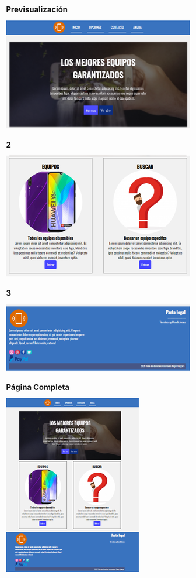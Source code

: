 ## Previsualización

![Imagen del programa](https://github.com/Roger-Vergara/Proyectos-Web-Sin-Frameworks/blob/main/Phones%20Market/Fotos%20del%20Sitio/captura-1.png)


## 2

![Imagen del programa](https://github.com/Roger-Vergara/Proyectos-Web-Sin-Frameworks/blob/main/Phones%20Market/Fotos%20del%20Sitio/captura-2.png)

## 3

![Imagen del programa](https://github.com/Roger-Vergara/Proyectos-Web-Sin-Frameworks/blob/main/Phones%20Market/Fotos%20del%20Sitio/captura-3.png)

## Página Completa

![Imagen del programa2](https://github.com/Roger-Vergara/Proyectos-Web-Sin-Frameworks/blob/main/Phones%20Market/Fotos%20del%20Sitio/completo.png)
